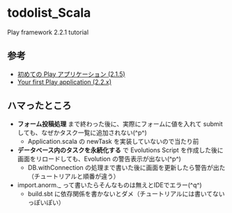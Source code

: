 todolist_Scala
==============
Play framework 2.2.1 tutorial

## 参考

* [初めての Play アプリケーション (2.1.5)](http://www.playframework-ja.org/documentation/2.1.5/ScalaTodoList)
* [Your first Play application (2.2.x)](http://www.playframework.com/documentation/2.2.x/ScalaTodoList)

## ハマったところ

* **フォーム投稿処理** まで終わった後に、実際にフォームに値を入れて submit しても、なぜかタスク一覧に追加されない(^p^)
    * Application.scala の newTask を実装していないので当たり前
* **データベース内のタスクを永続化する** で Evolutions Script を作成した後に画面をリロードしても、Evolution の警告表示が出ない(^p^)
    * DB.withConnection の処理まで書いた後に画面を更新したら警告が出た（チュートリアルと順番が違う）
* import.anorm._ って書いたらそんなものは無えとIDEでエラー(^q^)
    * build.sbt に依存関係を書かないとダメ（チュートリアルには書いてないっぽいぽい）